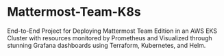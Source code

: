 # Mattermost-Team-K8s
End-to-End Project for Deploying Mattermost Team Edition in an AWS EKS Cluster with resources monitored by Prometheus and Visualized through stunning Grafana dashboards using Terraform, Kubernetes, and Helm.
